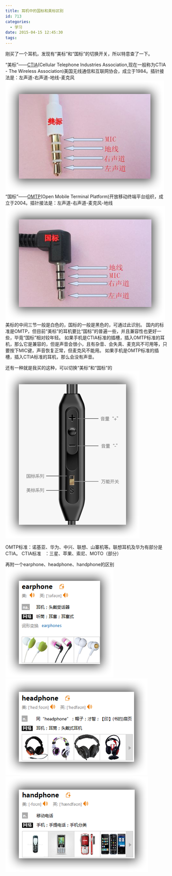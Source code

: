 ```yaml
---
title: 耳机中的国标和美标区别
id: 713
categories:
  - 学习
date: 2015-04-15 12:45:30
tags:
---
```


刚买了一个耳机，发现有“美标”和“国标”的切换开关，所以特意查了一下。<!--more-->

“美标”——[CTIA](https://en.wikipedia.org/wiki/CTIA_%E2%80%93_The_Wireless_Association)(Cellular Telephone Industries Association,现在一般称为CTIA - The Wireless Association)美国无线通信和互联网协会，成立于1984。插针接法是：左声道-右声道-地线-麦克风
[![earphone_ctia](/resources/2015/04/earphone_ctia.png)](/resources/2015/04/earphone_ctia.png)
“国标”——[OMTP](https://en.wikipedia.org/wiki/Open_Mobile_Terminal_Platform)(Open Mobile Terminal Platform)开放移动终端平台组织，成立于2004。插针接法是：左声道-右声道-麦克风-地线
![earphone_omtp](/resources/2015/04/earphone_omtp.png)
美标的中间三节一般是白色的，国标的一般是黑色的，可通过此识别。
国内的标准是OMTP，但目前“美标”的耳机要比“国标”的普遍一些，并且兼容性也更好一些，毕竟“国标”相对较年轻。
如果手机是CTIA标准的插槽，插入OMTP标准的耳机，那么它是兼容的，但是声音会很小，且有杂音、会失真、麦克风不可用等，只要按下MIC键，声音恢复正常，但麦克风不能用。
如果手机是OMTP标准的插槽，插入CTIA标准的耳机，那么会没有声音。

还有一种就是我买的这种，可以切换“美标”和“国标”的
[![earphone_ctia_omtp](/resources/2015/04/earphone_ctia_omtp.png)](/resources/2015/04/earphone_ctia_omtp.png)

OMTP标准：诺基亚、华为、中兴、联想、山寨机等。联想耳机及华为有部分是CTIA。
CTIA标准   ：三星、苹果、索尼、MOTO（部分）

再附一个earphone、headphone、handphone的区别
[![earphone](/resources/2015/04/earphone.png)](/resources/2015/04/earphone.png) ![headphone](/resources/2015/04/headphone.png)[![handphone](/resources/2015/04/handphone.png)](/resources/2015/04/handphone.png)